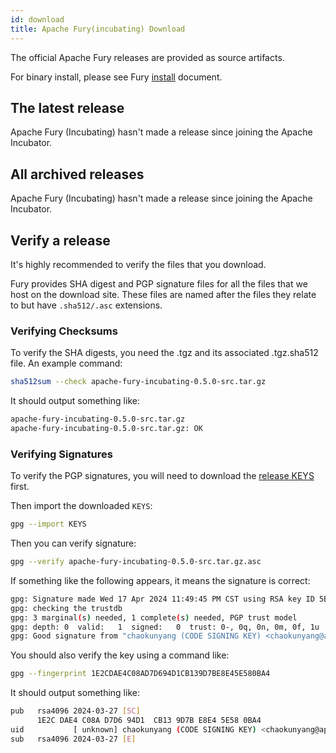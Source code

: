```yaml
---
id: download
title: Apache Fury(incubating) Download
---
```


The official Apache Fury releases are provided as source artifacts.

For binary install, please see Fury [install](/docs/start/install/) document.

## The latest release 

Apache Fury (Incubating) hasn't made a release since joining the Apache Incubator.

## All archived releases

Apache Fury (Incubating) hasn't made a release since joining the Apache Incubator.

## Verify a release

It's highly recommended to verify the files that you download.

Fury provides SHA digest and PGP signature files for all the files that we host on the download site. 
These files are named after the files they relate to but have `.sha512/.asc` extensions.

### Verifying Checksums

To verify the SHA digests, you need the .tgz and its associated .tgz.sha512 file. An example command:

```bash
sha512sum --check apache-fury-incubating-0.5.0-src.tar.gz
```

It should output something like:

```bash
apache-fury-incubating-0.5.0-src.tar.gz
apache-fury-incubating-0.5.0-src.tar.gz: OK
```

### Verifying Signatures

To verify the PGP signatures, you will need to download the 
[release KEYS](https://downloads.apache.org/incubator/fury/KEYS) first.

Then import the downloaded `KEYS`:

```bash
gpg --import KEYS
```

Then you can verify signature:
```bash
gpg --verify apache-fury-incubating-0.5.0-src.tar.gz.asc
```

If something like the following appears, it means the signature is correct:

```bash
gpg: Signature made Wed 17 Apr 2024 11:49:45 PM CST using RSA key ID 5E580BA4
gpg: checking the trustdb
gpg: 3 marginal(s) needed, 1 complete(s) needed, PGP trust model
gpg: depth: 0  valid:   1  signed:   0  trust: 0-, 0q, 0n, 0m, 0f, 1u
gpg: Good signature from "chaokunyang (CODE SIGNING KEY) <chaokunyang@apache.org>"
```

You should also verify the key using a command like:

```bash
gpg --fingerprint 1E2CDAE4C08AD7D694D1CB139D7BE8E45E580BA4
```

It should output something like:
```bash
pub   rsa4096 2024-03-27 [SC]
      1E2C DAE4 C08A D7D6 94D1  CB13 9D7B E8E4 5E58 0BA4
uid           [ unknown] chaokunyang (CODE SIGNING KEY) <chaokunyang@apache.org>
sub   rsa4096 2024-03-27 [E]
```